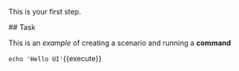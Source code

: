 This is your first step.

## Task

This is an _example_ of creating a scenario and running a **command**

`echo 'Hello UI'`{{execute}}
